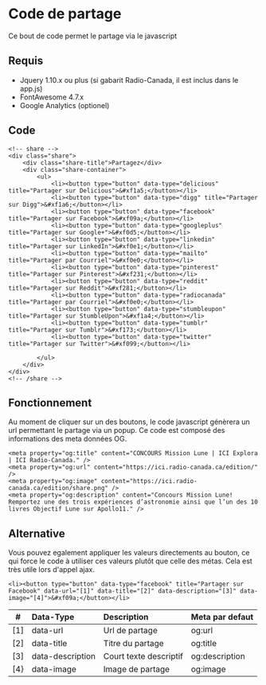 # Code de partage
Ce bout de code permet le partage via le javascript

## Requis
- Jquery 1.10.x ou plus (si gabarit Radio-Canada, il est inclus dans le app.js)
- FontAwesome 4.7.x
- Google Analytics (optionel)

## Code
```
<!-- share -->
<div class="share">
	<div class="share-title">Partagez</div>
	<div class="share-container">
		<ul>
			<li><button type="button" data-type="delicious" title="Partager sur Delicious">&#xf1a5;</button></li>
			<li><button type="button" data-type="digg" title="Partager sur Digg">&#xf1a6;</button></li>
			<li><button type="button" data-type="facebook" title="Partager sur Facebook">&#xf09a;</button></li>
			<li><button type="button" data-type="googleplus" title="Partager sur Google+">&#xf0d5;</button></li>
			<li><button type="button" data-type="linkedin" title="Partager sur LinkedIn">&#xf0e1;</button></li>
			<li><button type="button" data-type="mailto" title="Partager par Courriel">&#xf0e0;</button></li>
			<li><button type="button" data-type="pinterest" title="Partager sur Pinterest">&#xf231;</button></li>
			<li><button type="button" data-type="reddit" title="Partager sur Reddit">&#xf281;</button></li>
			<li><button type="button" data-type="radiocanada" title="Partager par Courriel">&#xf0e0;</button></li>
			<li><button type="button" data-type="stumbleupon" title="Partager sur StumbleUpon">&#xf1a4;</button></li>
			<li><button type="button" data-type="tumblr" title="Partager sur Tumblr">&#xf173;</button></li>
			<li><button type="button" data-type="twitter" title="Partager sur Twitter">&#xf099;</button></li>

		</ul>
	</div>
</div>
<!-- /share -->
```

## Fonctionnement
Au moment de cliquer sur un des boutons, le code javascript génèrera un url permettant le partage via un popup.
Ce code est composé des informations des meta données OG.

```
<meta property="og:title" content="CONCOURS Mission Lune | ICI Explora | ICI Radio-Canada." />
<meta property="og:url" content="https://ici.radio-canada.ca/edition/" />
<meta property="og:image" content="https://ici.radio-canada.ca/edition/share.png" />
<meta property="og:description" content="Concours Mission Lune! Remportez une des trois expériences d’astronomie ainsi que l’un des 10 livres Objectif Lune sur Apollo11." />
```

## Alternative
Vous pouvez egalement appliquer les valeurs directements au bouton, ce qui force le code à utiliser ces valeurs plutôt que celle des métas.
Cela est très utile lors d'appel ajax.

```
<li><button type="button" data-type="facebook" title="Partager sur Facebook" data-url="[1]" data-title="[2]" data-description="[3]" data-image="[4]">&#xf09a;</button></li>
```

| # | Data-Type | Description | Meta par defaut |
| - | :-------- | :---------- | :-------------- |
| [1] | data-url  | Url de partage | og:url |
| [2] | data-title | Titre du partage | og:title |
| [3] | data-description | Court texte descriptif | og:description |
| [4} | data-image | Image de partage | og:image |
